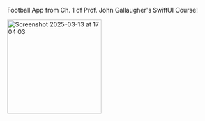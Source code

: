 Football App from Ch. 1 of Prof. John Gallaugher's SwiftUI Course!

<img width="216" alt="Screenshot 2025-03-13 at 17 04 03" src="https://github.com/user-attachments/assets/e787e288-cb05-4e1a-9c18-efc29cee0025" />
